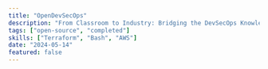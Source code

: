 ```yaml
---
title: "OpenDevSecOps"
description: "From Classroom to Industry: Bridging the DevSecOps Knowledge Gap with Open, Practical Learning."
tags: ["open-source", "completed"]
skills: ["Terraform", "Bash", "AWS"]
date: "2024-05-14"
featured: false
---
```

